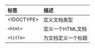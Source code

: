 | 标签       | 描述             |
|:---------- |:---------------- |
| <!DOCTYPE> | 定义文档类型     |
| `<html>`   | 定义一个HTML文档 |
|  `<title>`          |   为文档定义一个标题               |